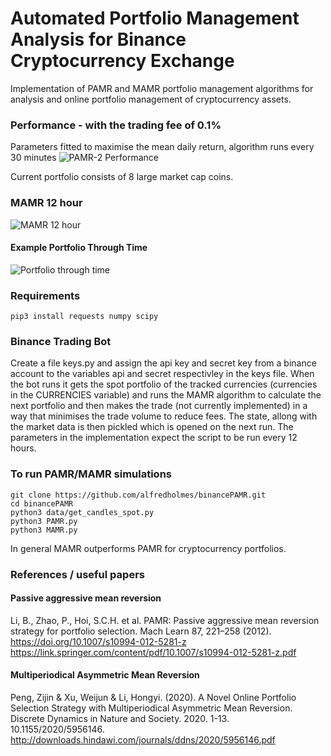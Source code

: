 # Automated Portfolio Management Analysis for Binance Cryptocurrency Exchange
Implementation of PAMR and MAMR portfolio management algorithms for analysis and online portfolio management of cryptocurrency assets.

### Performance - with the trading fee of 0.1%
Parameters fitted to maximise the mean daily return, algorithm runs every 30 minutes
![PAMR-2 Performance](https://raw.githubusercontent.com/alfredholmes/BinancePAMR/master/results/PAMR-BTC-comparison.png)

Current portfolio consists of 8 large market cap coins.

### MAMR 12 hour
![MAMR 12 hour](https://raw.githubusercontent.com/alfredholmes/BinancePAMR/master/results/Figure_0.png)
#### Example Portfolio Through Time
![Portfolio through time](https://raw.githubusercontent.com/alfredholmes/BinancePAMR/master/results/example_portfolio.png)

### Requirements
	pip3 install requests numpy scipy  

### Binance Trading Bot
Create a file keys.py and assign the api key and secret key from a binance account to the variables api and secret respectivley in the keys file. When the bot runs it gets the spot portfolio of the tracked currencies (currencies in the CURRENCIES variable) and runs the MAMR algorithm to calculate the next portfolio and then makes the trade (not currently implemented) in a way that minimises the trade volume to reduce fees. The state, allong with the market data is then pickled which is opened on the next run. The parameters in the implementation expect the script to be run every 12 hours. 

### To run PAMR/MAMR simulations
	git clone https://github.com/alfredholmes/binancePAMR.git
	cd binancePAMR
	python3 data/get_candles_spot.py 
	python3 PAMR.py
	python3 MAMR.py

In general MAMR outperforms PAMR for cryptocurrency portfolios.

### References / useful papers
#### Passive aggressive mean reversion 
Li, B., Zhao, P., Hoi, S.C.H. et al. PAMR: Passive aggressive mean reversion strategy for portfolio selection. Mach Learn 87, 221–258 (2012). https://doi.org/10.1007/s10994-012-5281-z
https://link.springer.com/content/pdf/10.1007/s10994-012-5281-z.pdf
#### Multiperiodical Asymmetric Mean Reversion
Peng, Zijin & Xu, Weijun & Li, Hongyi. (2020). A Novel Online Portfolio Selection Strategy with Multiperiodical Asymmetric Mean Reversion. Discrete Dynamics in Nature and Society. 2020. 1-13. 10.1155/2020/5956146. 
http://downloads.hindawi.com/journals/ddns/2020/5956146.pdf
